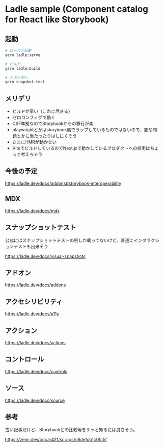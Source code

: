 # Ladle sample (Component catalog for React like Storybook)

## 起動

```sh
# ローカル起動
yarn ladle:serve

# ビルド
yarn ladle:build

# テスト実行
yarn snapshot-test
```

## メリデリ

- ビルドが早い（これに尽きる）
- ゼロコンフィグで動く
- CSF準拠なのでStorybookからの移行が楽
- playwrightとかはstorybook側でラップしているものではないので、変な問題とかに当たったりはしにくそう
- たまにHMRが動かない
- ViteでビルドしているのでNext.jsで動かしているプロダクトへの採用はちょっと考えちゃう

## 今後の予定

https://ladle.dev/docs/addons#storybook-interoperability

## MDX

https://ladle.dev/docs/mdx

## スナップショットテスト

公式にはスナップショットテストの例しか載ってないけど、普通にインタラクションテストも出来そう

https://ladle.dev/docs/visual-snapshots

## アドオン

https://ladle.dev/docs/addons

## アクセシリビリティ

https://ladle.dev/docs/a11y

## アクション

https://ladle.dev/docs/actions

## コントロール

https://ladle.dev/docs/controls

## ソース

https://ladle.dev/docs/source

## 参考

古い記事だけど、Storybookとの比較等をザッと知るには良さそう。

https://zenn.dev/occar421/scraps/c6de1cb1c0fc5f
